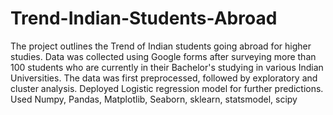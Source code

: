 # Trend-Indian-Students-Abroad
The project outlines the Trend of Indian students going abroad for higher studies. Data was collected using Google forms after surveying more than 100 students who are currently in their Bachelor's studying in various Indian Universities. The data was first preprocessed, followed by exploratory and cluster analysis. Deployed Logistic regression model for further predictions. Used Numpy, Pandas, Matplotlib, Seaborn, sklearn, statsmodel, scipy
